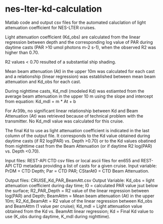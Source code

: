 # nes-lter-kd-calculation

Matlab code and output csv files for the automated caluclation of light attenuation coefficient for NES-LTER cruises.

Light attenuation coefficient (Kd_obs) are calculated from the linear regression between depth and the corresponding log value of PAR during daytime casts (PAR >10 umol photons m-2 s-1), when the observed R2 was higher than 0.70.

R2 values < 0.70 resulted of a substantial ship shading.

Mean beam attenuation (At) in the upper 10m was calculated for each cast and a relationship (linear regression) was established between mean beam attenuation and Kd_obs for each cast.

During nighttime casts, Kd_mdl (modeled Kd) was estiamted from the average beam attenuation in the upper 10 m using the slope and intercept from equation:
Kd_mdl = m * At + b

For Ar39b, no significant linear relationship between Kd and Beam Attenuation (At) was retrieved because of technical problem with the transmitter. No Kd_mdl value was calculated for this cruise.

The final Kd to use as light attenuation coefficient is indicated in the last column of the output file. It corresponds to the Kd value obtained during daytime casts (if R2 log(PAR) vs. Depth >0.70) or to the Kd values obatined from nighttime cast from the Beam Attenuation (or if daytime R2 log(PAR) vs. Depth <0.70).

Input files: REST-API CTD csv files or local ascii files for en655 and REST-API CTD metadata providing a list of casts for a given cruise.
Input variable: PrDM = CTD Depth; Par = CTD PAR; CStarAt0 = CTD Beam Attenuation.

Output files: CRUISE_Kd_PAR_BeamAtt.csv
Output Variable: Kd_obs = light attenuation coefficient during day time; I0 = calculated PAR value jsut below the surface; R2_PAR_Depth = R2 value of the linear regression between log(PAR) and Depth; BeamAttm = Mean beam attenuation (At) in the upper 10m;  R2_Kd_BeamAtt = R2 value of the linear regression between Kd_obs and BeamAttm (1 value per cruise); Kd_mdl = Light attenuation value obtained from the Kd vs. BeamAtt linear regression; Kd = Final Kd value to use (K_obs during daytime, K_mdl during nighttime). 
